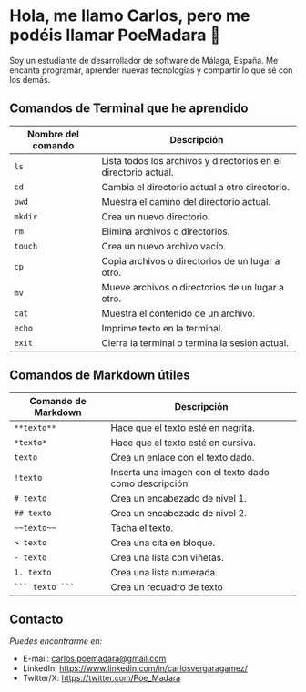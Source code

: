 # Hola, me llamo Carlos, pero me podéis llamar PoeMadara 👋

Soy un estudiante de desarrollador de software de Málaga, España. Me encanta programar, aprender nuevas tecnologías y compartir lo que sé con los demás.

## Comandos de Terminal que he aprendido

| Nombre del comando | Descripción |
|---|---|
| `ls` | Lista todos los archivos y directorios en el directorio actual. |
| `cd` | Cambia el directorio actual a otro directorio. |
| `pwd` | Muestra el camino del directorio actual. |
| `mkdir` | Crea un nuevo directorio. |
| `rm` | Elimina archivos o directorios. |
| `touch` | Crea un nuevo archivo vacío. |
| `cp` | Copia archivos o directorios de un lugar a otro. |
| `mv` | Mueve archivos o directorios de un lugar a otro. |
| `cat` | Muestra el contenido de un archivo. |
| `echo` | Imprime texto en la terminal. |
| `exit` | Cierra la terminal o termina la sesión actual. |

## Comandos de Markdown útiles

| Comando de Markdown | Descripción |
|---|---|
| `**texto**` | Hace que el texto esté en negrita. |
| `*texto*` | Hace que el texto esté en cursiva. |
| `texto` | Crea un enlace con el texto dado. |
| `!texto` | Inserta una imagen con el texto dado como descripción. |
| `# texto` | Crea un encabezado de nivel 1. |
| `## texto` | Crea un encabezado de nivel 2. |
| `~~texto~~` | Tacha el texto. |
| `> texto` | Crea una cita en bloque. |
| `- texto` | Crea una lista con viñetas. |
| `1. texto` | Crea una lista numerada. |
| ` ``` texto ``` ` | Crea un recuadro de texto |

## Contacto

*Puedes encontrarme en:*

- E-mail: carlos.poemadara@gmail.com
- LinkedIn: https://www.linkedin.com/in/carlosvergaragamez/
- Twitter/X: https://twitter.com/Poe_Madara
